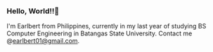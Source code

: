 ### Hello, World!!👋

I'm Earlbert from Philippines, currently in my last year of studying BS Computer Engineering in Batangas State University. Contact me @earlbert01@gmail.com.
